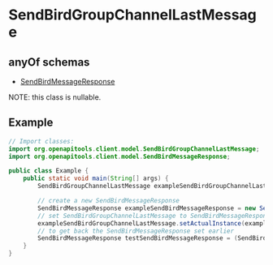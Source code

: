 

# SendBirdGroupChannelLastMessage

## anyOf schemas
* [SendBirdMessageResponse](SendBirdMessageResponse.md)

NOTE: this class is nullable.

## Example
```java
// Import classes:
import org.openapitools.client.model.SendBirdGroupChannelLastMessage;
import org.openapitools.client.model.SendBirdMessageResponse;

public class Example {
    public static void main(String[] args) {
        SendBirdGroupChannelLastMessage exampleSendBirdGroupChannelLastMessage = new SendBirdGroupChannelLastMessage();

        // create a new SendBirdMessageResponse
        SendBirdMessageResponse exampleSendBirdMessageResponse = new SendBirdMessageResponse();
        // set SendBirdGroupChannelLastMessage to SendBirdMessageResponse
        exampleSendBirdGroupChannelLastMessage.setActualInstance(exampleSendBirdMessageResponse);
        // to get back the SendBirdMessageResponse set earlier
        SendBirdMessageResponse testSendBirdMessageResponse = (SendBirdMessageResponse) exampleSendBirdGroupChannelLastMessage.getActualInstance();
    }
}
```



